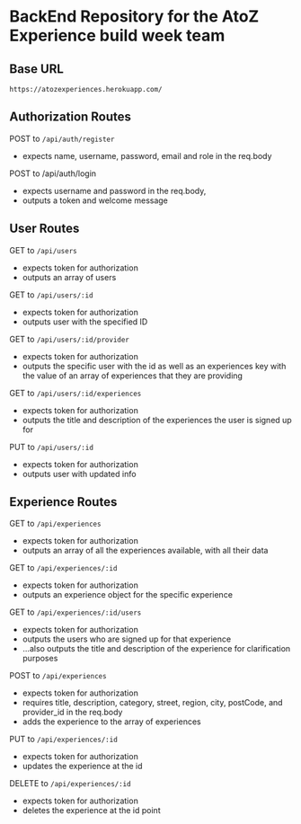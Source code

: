 # BackEnd Repository for the AtoZ Experience build week team

## Base URL

`https://atozexperiences.herokuapp.com/`

## Authorization Routes

POST to `/api/auth/register`

- expects name, username, password, email and role in the req.body

POST to /api/auth/login

- expects username and password in the req.body,
- outputs a token and welcome message

## User Routes

GET to `/api/users`

- expects token for authorization
- outputs an array of users

GET to `/api/users/:id`
- expects token for authorization
- outputs user with the specified ID

GET to `/api/users/:id/provider`

- expects token for authorization
- outputs the specific user with the id as well as an experiences key with the value of an array of experiences that they are providing

GET to `/api/users/:id/experiences`

- expects token for authorization
- outputs the title and description of the experiences the user is signed up for

PUT to `/api/users/:id`
- expects token for authorization
- outputs user with updated info


## Experience Routes

GET to `/api/experiences`

- expects token for authorization
- outputs an array of all the experiences available, with all their data

GET to `/api/experiences/:id`

- expects token for authorization
- outputs an experience object for the specific experience

GET to `/api/experiences/:id/users`

- expects token for authorization
- outputs the users who are signed up for that experience
- ...also outputs the title and description of the experience for clarification purposes

POST to `/api/experiences`

- expects token for authorization
- requires title, description, category, street, region, city,  postCode, and provider_id in the req.body
- adds the experience to the array of experiences

PUT to `/api/experiences/:id`
- expects token for authorization
- updates the experience at the id

DELETE to `/api/experiences/:id`
- expects token for authorization
- deletes the experience at the id point
